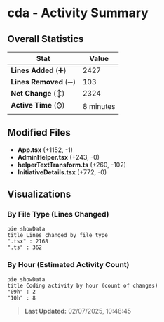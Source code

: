 # cda - Activity Summary 

## Overall Statistics

| Stat                   | Value                                                             |
| ---------------------- | ----------------------------------------------------------------- |
| **Lines Added** (➕)   | 2427                                          |
| **Lines Removed** (➖) | 103                                        |
| **Net Change** (↕)    | 2324                |
| **Active Time** (⌚)   | 8 minutes |


## Modified Files
- **App.tsx** (+1152, -1)
- **AdminHelper.tsx** (+243, -0)
- **helperTextTransform.ts** (+260, -102)
- **InitiativeDetails.tsx** (+772, -0)

## Visualizations

### By File Type (Lines Changed)

```mermaid
pie showData
title Lines changed by file type
".tsx" : 2168
".ts" : 362
```

### By Hour (Estimated Activity Count)

```mermaid
pie showData
title Coding activity by hour (count of changes)
"09h" : 2
"10h" : 8
```


> **Last Updated:** 02/07/2025, 10:48:45